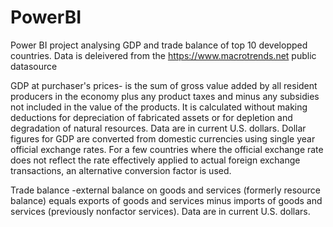 # PowerBI 
Power BI project analysing GDP and trade balance of top 10 developped countries. Data is deleivered from the https://www.macrotrends.net public datasource

GDP at purchaser's prices- is the sum of gross value added by all resident producers in the economy plus any product taxes 
and minus any subsidies not included in the value of the products. 
It is calculated without making deductions for depreciation of fabricated assets or for depletion and degradation of natural resources. 
Data are in current U.S. dollars. 
Dollar figures for GDP are converted from domestic currencies using single year official exchange rates.
For a few countries where the official exchange rate does not reflect the rate effectively applied to actual foreign exchange transactions,
an alternative conversion factor is used.

Trade balance -external balance on goods and services (formerly resource balance) equals exports of goods and services minus imports of goods 
and services (previously nonfactor services). Data are in current U.S. dollars.
